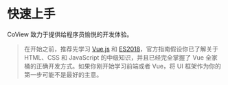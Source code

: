 # 快速上手

CoView 致力于提供给程序员愉悦的开发体验。

> 在开始之前，推荐先学习 [Vue.js](https://cn.vuejs.org/) 和 [ES2018](https://old.babeljs.io/learn-es2015/)，官方指南假设你已了解关于 HTML、CSS 和 JavaScript 的中级知识，并且已经完全掌握了 Vue 全家桶的正确开发方式。如果你刚开始学习前端或者 Vue，将 UI 框架作为你的第一步可能不是最好的主意。
